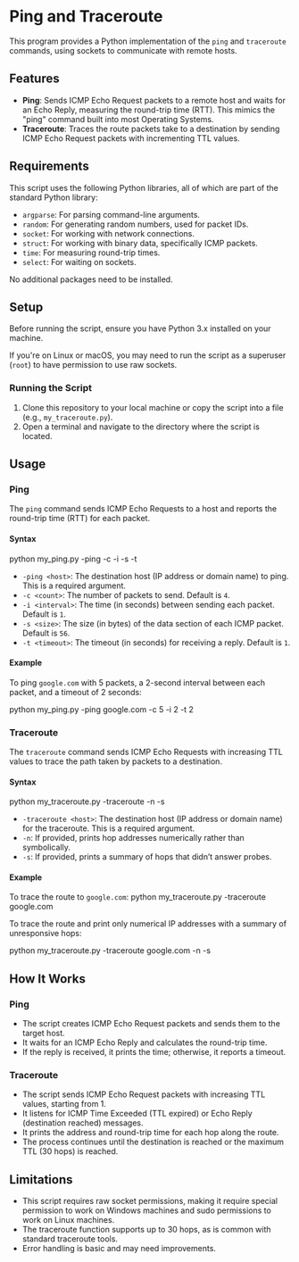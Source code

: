 # Ping and Traceroute

This program provides a Python implementation of the `ping` and `traceroute` commands, using sockets to communicate with remote hosts.

## Features
- **Ping**: Sends ICMP Echo Request packets to a remote host and waits for an Echo Reply, measuring the round-trip time (RTT). This mimics the "ping" command built into most Operating Systems.
- **Traceroute**: Traces the route packets take to a destination by sending ICMP Echo Request packets with incrementing TTL values.

## Requirements
This script uses the following Python libraries, all of which are part of the standard Python library:
- `argparse`: For parsing command-line arguments.
- `random`: For generating random numbers, used for packet IDs.
- `socket`: For working with network connections.
- `struct`: For working with binary data, specifically ICMP packets.
- `time`: For measuring round-trip times.
- `select`: For waiting on sockets.

No additional packages need to be installed.

## Setup
Before running the script, ensure you have Python 3.x installed on your machine.

If you're on Linux or macOS, you may need to run the script as a superuser (`root`) to have permission to use raw sockets.

### Running the Script
1. Clone this repository to your local machine or copy the script into a file (e.g., `my_traceroute.py`).
2. Open a terminal and navigate to the directory where the script is located.

## Usage

### Ping
The `ping` command sends ICMP Echo Requests to a host and reports the round-trip time (RTT) for each packet.

#### Syntax
python my_ping.py -ping <host> -c <count> -i <interval> -s <size> -t <timeout>


- `-ping <host>`: The destination host (IP address or domain name) to ping. This is a required argument.
- `-c <count>`: The number of packets to send. Default is `4`.
- `-i <interval>`: The time (in seconds) between sending each packet. Default is `1`.
- `-s <size>`: The size (in bytes) of the data section of each ICMP packet. Default is `56`.
- `-t <timeout>`: The timeout (in seconds) for receiving a reply. Default is `1`.

#### Example
To ping `google.com` with 5 packets, a 2-second interval between each packet, and a timeout of 2 seconds:

python my_ping.py -ping google.com -c 5 -i 2 -t 2


### Traceroute
The `traceroute` command sends ICMP Echo Requests with increasing TTL values to trace the path taken by packets to a destination.

#### Syntax
python my_traceroute.py -traceroute <host> -n -s

- `-traceroute <host>`: The destination host (IP address or domain name) for the traceroute. This is a required argument.
- `-n`: If provided, prints hop addresses numerically rather than symbolically.
- `-s`: If provided, prints a summary of hops that didn’t answer probes.

#### Example
To trace the route to `google.com`:
python my_traceroute.py -traceroute google.com


To trace the route and print only numerical IP addresses with a summary of unresponsive hops:

python my_traceroute.py -traceroute google.com -n -s


## How It Works

### Ping
- The script creates ICMP Echo Request packets and sends them to the target host.
- It waits for an ICMP Echo Reply and calculates the round-trip time.
- If the reply is received, it prints the time; otherwise, it reports a timeout.

### Traceroute
- The script sends ICMP Echo Request packets with increasing TTL values, starting from 1.
- It listens for ICMP Time Exceeded (TTL expired) or Echo Reply (destination reached) messages.
- It prints the address and round-trip time for each hop along the route.
- The process continues until the destination is reached or the maximum TTL (30 hops) is reached.

## Limitations
- This script requires raw socket permissions, making it require special permission to work on Windows machines and sudo permissions to work on Linux machines.
- The traceroute function supports up to 30 hops, as is common with standard traceroute tools.
- Error handling is basic and may need improvements.